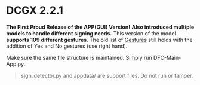 # DCGX 2.2.1

**The First Proud Release of the APP(GUI) Version!**
**Also introduced multiple models to handle different signing needs.**
This version of the model **supports 109 different gestures**. The old list of [Gestures](https://drive.google.com/file/d/1603w3bCaFuYwvJoOqmAXtl877bUn0C_T/view?usp=sharing)
still holds with the addition of Yes and No gestures (use right hand).

Make sure the same file structure is maintained. Simply run DFC-Main-App.py.

> sign_detector.py and appdata/ are support files. Do not run or tamper.
